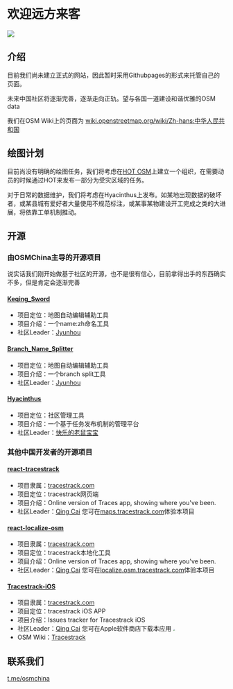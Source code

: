 # 欢迎远方来客

[![](https://wiki.openstreetmap.org/w/images/thumb/1/10/OpenStreetMap_PRC.svg/300px-OpenStreetMap_PRC.svg.png)](https://wiki.openstreetmap.org/wiki/Zh-hans:%E4%B8%AD%E5%8D%8E%E4%BA%BA%E6%B0%91%E5%85%B1%E5%92%8C%E5%9B%BD)

## 介绍

目前我们尚未建立正式的网站，因此暂时采用Githubpages的形式来托管自己的页面。

未来中国社区将逐渐完善，逐渐走向正轨。望与各国一道建设和谐优雅的OSM data

我们在OSM Wiki上的页面为 [wiki.openstreetmap.org/wiki/Zh-hans:中华人民共和国](https://wiki.openstreetmap.org/wiki/Zh-hans:中华人民共和国)

## 绘图计划

目前尚没有明确的绘图任务，我们将考虑在[HOT OSM](https://www.hotosm.org/)上建立一个组织，在需要动员的时候通过HOT来发布一部分为受灾区域的任务。

对于日常的数据维护，我们将考虑在Hyacinthus上发布。如某地出现数据的破坏者，或某县城有爱好者大量使用不规范标注，或某事某物建设开工完成之类的大进展，将依靠工单机制推动。

## 开源

### 由OSMChina主导的开源项目

说实话我们刚开始做基于社区的开源，也不是很有信心，目前拿得出手的东西确实不多，但是肯定会逐渐完善

#### [Keqing_Sword](https://github.com/OSMChina/Keqing_Sword) 

+ 项目定位：地图自动编辑辅助工具
+ 项目介绍：一个name:zh命名工具
+ 社区Leader：[Jyunhou](https://github.com/Jyunhou)

#### [Branch_Name_Splitter](https://github.com/OSMChina/Branch_Name_Splitter) 

+ 项目定位：地图自动编辑辅助工具
+ 项目介绍：一个branch split工具
+ 社区Leader：[Jyunhou](https://github.com/Jyunhou)

#### [Hyacinthus](https://github.com/OSMChina/Hyacinthus)

+ 项目定位：社区管理工具
+ 项目介绍：一个基于任务发布机制的管理平台
+ 社区Leader：[快乐的老鼠宝宝](https://github.com/Laoshubaby)

### 其他中国开发者的开源项目

#### [react-tracestrack](https://github.com/tracestrack/react-tracestrack)

+ 项目隶属：[tracestrack.com](https://github.com/tracestrack)
+ 项目定位：tracestrack网页端
+ 项目介绍：Online version of Traces app, showing where you've been. 
+ 社区Leader：[Qing Cai](https://github.com/strongwillow)
您可在[maps.tracestrack.com](https://maps.tracestrack.com)体验本项目

#### [react-localize-osm](https://github.com/tracestrack/react-localize-osm)

+ 项目隶属：[tracestrack.com](https://github.com/tracestrack)
+ 项目定位：tracestrack本地化工具
+ 项目介绍：Online version of Traces app, showing where you've been. 
+ 社区Leader：[Qing Cai](https://github.com/strongwillow)
您可在[localize.osm.tracestrack.com](https://localize.osm.tracestrack.com/)体验本项目

#### [Tracestrack-iOS](https://github.com/tracestrack/Tracestrack-iOS)

+ 项目隶属：[tracestrack.com](https://github.com/tracestrack)
+ 项目定位：tracestrack iOS APP
+ 项目介绍：Issues tracker for Tracestrack iOS
+ 社区Leader：[Qing Cai](https://github.com/strongwillow)
您可在Apple软件商店下载本应用
[<img src="https://laoshubaby.oss-cn-shanghai.aliyuncs.com/tracestrack.png" style="zoom: 30%;" />](https://apps.apple.com/cn/app/tracestrack-%E8%B8%AA%E8%BF%B9%E5%9C%B0%E5%9B%BE/id1015383536)
+ OSM Wiki：[Tracestrack](https://wiki.openstreetmap.org/wiki/Tracestrack)


## 联系我们

[t.me/osmchina](t.me/osmchina)
